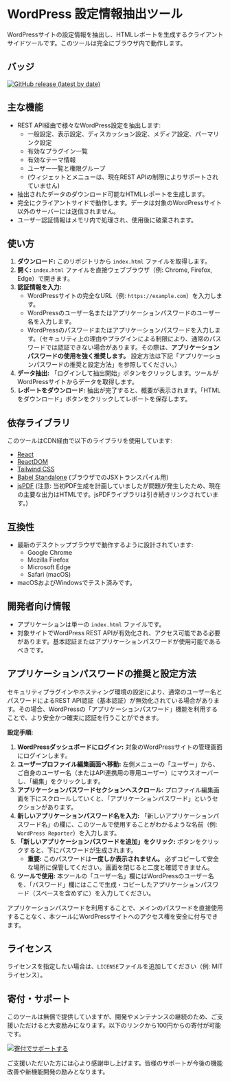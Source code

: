# WordPress 設定情報抽出ツール

WordPressサイトの設定情報を抽出し、HTMLレポートを生成するクライアントサイドツールです。このツールは完全にブラウザ内で動作します。

## バッジ
<!-- このバッジは、最初のリリース/タグがプッシュされ、GitHub上でタグからリリースが作成された後に有効になります。 -->
[![GitHub release (latest by date)](https://img.shields.io/github/v/release/rinmon/WordPress-Reporter?label=v1.1.0)](https://github.com/rinmon/WordPress-Reporter/releases/latest)
<!-- ライセンスを選択した場合は、ここにライセンスバッジを追加してください -->
<!-- 例: [![GitHub license](https://img.shields.io/github/license/rinmon/WordPress-Reporter)](https://github.com/rinmon/WordPress-Reporter/blob/main/LICENSE) -->

## 主な機能
- REST API経由で様々なWordPress設定を抽出します:
    - 一般設定、表示設定、ディスカッション設定、メディア設定、パーマリンク設定
    - 有効なプラグイン一覧
    - 有効なテーマ情報
    - ユーザー一覧と権限グループ
    - (ウィジェットとメニューは、現在REST APIの制限によりサポートされていません)
- 抽出されたデータのダウンロード可能なHTMLレポートを生成します。
- 完全にクライアントサイドで動作します。データは対象のWordPressサイト以外のサーバーには送信されません。
- ユーザー認証情報はメモリ内で処理され、使用後に破棄されます。

## 使い方
1.  **ダウンロード:** このリポジトリから `index.html` ファイルを取得します。
2.  **開く:** `index.html` ファイルを直接ウェブブラウザ（例: Chrome, Firefox, Edge）で開きます。
3.  **認証情報を入力:**
    *   WordPressサイトの完全なURL（例: `https://example.com`）を入力します。
    *   WordPressのユーザー名またはアプリケーションパスワードのユーザー名を入力します。
    *   WordPressのパスワードまたはアプリケーションパスワードを入力します。（セキュリティ上の理由やプラグインによる制限により、通常のパスワードでは認証できない場合があります。その際は、**アプリケーションパスワードの使用を強く推奨します。** 設定方法は下記「アプリケーションパスワードの推奨と設定方法」を参照してください。）
4.  **データ抽出:** 「ログインして抽出開始」ボタンをクリックします。ツールがWordPressサイトからデータを取得します。
5.  **レポートをダウンロード:** 抽出が完了すると、概要が表示されます。「HTMLをダウンロード」ボタンをクリックしてレポートを保存します。

## 依存ライブラリ
このツールはCDN経由で以下のライブラリを使用しています:
-   [React](https://reactjs.org/)
-   [ReactDOM](https://reactjs.org/)
-   [Tailwind CSS](https://tailwindcss.com/)
-   [Babel Standalone](https://babeljs.io/docs/en/babel-standalone) (ブラウザでのJSXトランスパイル用)
-   [jsPDF](https://parall.ax/products/jspdf) (注意: 当初PDF生成を計画していましたが問題が発生したため、現在の主要な出力はHTMLです。jsPDFライブラリは引き続きリンクされています。)

## 互換性
-   最新のデスクトップブラウザで動作するように設計されています:
    -   Google Chrome
    -   Mozilla Firefox
    -   Microsoft Edge
    -   Safari (macOS)
-   macOSおよびWindowsでテスト済みです。

## 開発者向け情報
- アプリケーションは単一の `index.html` ファイルです。
- 対象サイトでWordPress REST APIが有効化され、アクセス可能である必要があります。基本認証またはアプリケーションパスワードが使用可能であるべきです。

## アプリケーションパスワードの推奨と設定方法

セキュリティプラグインやホスティング環境の設定により、通常のユーザー名とパスワードによるREST API認証（基本認証）が無効化されている場合があります。その場合、WordPressの「アプリケーションパスワード」機能を利用することで、より安全かつ確実に認証を行うことができます。

**設定手順:**

1.  **WordPressダッシュボードにログイン:** 対象のWordPressサイトの管理画面にログインします。
2.  **ユーザープロファイル編集画面へ移動:** 左側メニューの「ユーザー」から、ご自身のユーザー名（またはAPI連携用の専用ユーザー）にマウスオーバーし、「編集」をクリックします。
3.  **アプリケーションパスワードセクションへスクロール:** プロファイル編集画面を下にスクロールしていくと、「アプリケーションパスワード」というセクションがあります。
4.  **新しいアプリケーションパスワード名を入力:** 「新しいアプリケーションパスワード名」の欄に、このツールで使用することがわかるような名前（例: `WordPress Reporter`）を入力します。
5.  **「新しいアプリケーションパスワードを追加」をクリック:** ボタンをクリックすると、下にパスワードが生成されます。
    *   **重要:** このパスワードは**一度しか表示されません。** 必ずコピーして安全な場所に保管してください。画面を閉じると二度と確認できません。
6.  **ツールで使用:** 本ツールの「ユーザー名」欄にはWordPressのユーザー名を、「パスワード」欄にはここで生成・コピーしたアプリケーションパスワード（スペースを含めずに）を入力してください。

アプリケーションパスワードを利用することで、メインのパスワードを直接使用することなく、本ツールにWordPressサイトへのアクセス権を安全に付与できます。

## ライセンス
ライセンスを指定したい場合は、`LICENSE`ファイルを追加してください（例: MITライセンス）。

## 寄付・サポート
このツールは無償で提供していますが、開発やメンテナンスの継続のため、ご支援いただけると大変励みになります。以下のリンクから100円からの寄付が可能です。

[![寄付でサポートする](https://img.shields.io/badge/寄付でサポート-Stripe-blue.svg)](https://checkout.chotto.news/b/9B6cN5bT0ePjcW97V99R605)

ご支援いただいた方には心より感謝申し上げます。皆様のサポートが今後の機能改善や新機能開発の励みとなります。
